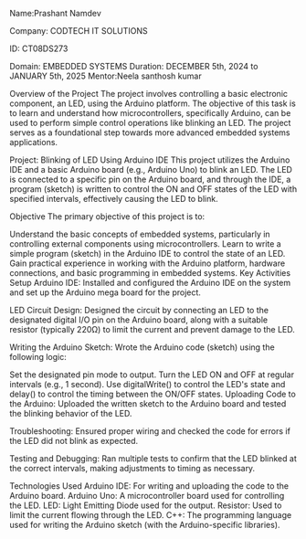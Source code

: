 Name:Prashant Namdev

Company: CODTECH IT SOLUTIONS

ID: CT08DS273

Domain: EMBEDDED SYSTEMS
Duration:  DECEMBER 5th, 2024 to JANUARY 5th, 2025
Mentor:Neela santhosh kumar

Overview of the Project
The project involves controlling a basic electronic component, an LED, using the Arduino platform. The objective of this task is to learn and understand how microcontrollers, specifically Arduino, can be used to perform simple control operations like blinking an LED. The project serves as a foundational step towards more advanced embedded systems applications.

Project: Blinking of LED Using Arduino IDE
This project utilizes the Arduino IDE and a basic Arduino board (e.g., Arduino Uno) to blink an LED. The LED is connected to a specific pin on the Arduino board, and through the IDE, a program (sketch) is written to control the ON and OFF states of the LED with specified intervals, effectively causing the LED to blink.

Objective
The primary objective of this project is to:

Understand the basic concepts of embedded systems, particularly in controlling external components using microcontrollers.
Learn to write a simple program (sketch) in the Arduino IDE to control the state of an LED.
Gain practical experience in working with the Arduino platform, hardware connections, and basic programming in embedded systems.
Key Activities
Setup Arduino IDE:
Installed and configured the Arduino IDE on the system and set up the Arduino mega board for the project.

LED Circuit Design:
Designed the circuit by connecting an LED to the designated digital I/O pin on the Arduino board, along with a suitable resistor (typically 220Ω) to limit the current and prevent damage to the LED.

Writing the Arduino Sketch:
Wrote the Arduino code (sketch) using the following logic:

Set the designated pin mode to output.
Turn the LED ON and OFF at regular intervals (e.g., 1 second).
Use digitalWrite() to control the LED's state and delay() to control the timing between the ON/OFF states.
Uploading Code to the Arduino:
Uploaded the written sketch to the Arduino board and tested the blinking behavior of the LED.

Troubleshooting:
Ensured proper wiring and checked the code for errors if the LED did not blink as expected.

Testing and Debugging:
Ran multiple tests to confirm that the LED blinked at the correct intervals, making adjustments to timing as necessary.

Technologies Used
Arduino IDE: For writing and uploading the code to the Arduino board.
Arduino Uno: A microcontroller board used for controlling the LED.
LED: Light Emitting Diode used for the output.
Resistor: Used to limit the current flowing through the LED.
C++: The programming language used for writing the Arduino sketch (with the Arduino-specific libraries).
